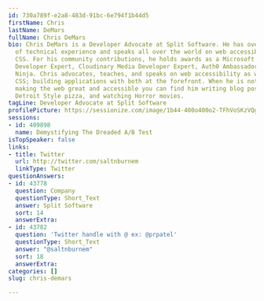 ```yaml
---
id: 730a789f-e2a8-483d-91bc-6e794f1b44d5
firstName: Chris
lastName: DeMars
fullName: Chris DeMars
bio: Chris DeMars is a Developer Advocate at Split Software. He has over 20 years
  of technical experience and speaks all over the world on web accessibility, and
  CSS. For his community contributions, he holds awards as a Microsoft MVP, Google
  Developer Expert, Cloudinary Media Developer Expert, Auth0 Ambassador, and Progress
  Ninja. Chris advocates, teaches, and speaks on web accessibility as well as modern
  CSS; building applications with both at the forefront. When he is not working on
  making the web great and accessible you can find him writing blog posts, rating
  Detroit Style pizza, and watching Horror movies.
tagLine: Developer Advocate at Split Software
profilePicture: https://sessionize.com/image/1b44-400o400o2-TFhVoSKzVQg37sqmmSvA3v.jpg
sessions:
- id: 409898
  name: Demystifying The Dreaded A/B Test
isTopSpeaker: false
links:
- title: Twitter
  url: http://twitter.com/saltnburnem
  linkType: Twitter
questionAnswers:
- id: 43778
  question: Company
  questionType: Short_Text
  answer: Split Software
  sort: 14
  answerExtra: 
- id: 43782
  question: 'Twitter handle with @ ex: @prpatel'
  questionType: Short_Text
  answer: "@saltnburnem"
  sort: 18
  answerExtra: 
categories: []
slug: chris-demars

---
```

